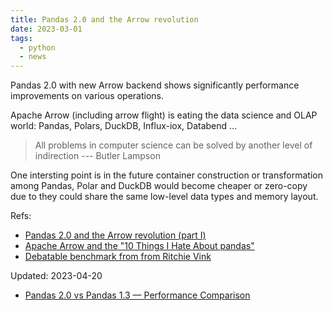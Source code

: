 ```yaml
---
title: Pandas 2.0 and the Arrow revolution
date: 2023-03-01
tags:
  - python
  - news
---
```


Pandas 2.0 with new Arrow backend shows significantly performance improvements
on various operations.

Apache Arrow (including arrow flight) is eating the data science and OLAP world:
Pandas, Polars, DuckDB, Influx-iox, Databend ...

> All problems in computer science can be solved by another level of indirection
> --- Butler Lampson

One intersting point is in the future container construction or transformation
among Pandas, Polar and DuckDB would become cheaper or zero-copy due to they
could share the same low-level data types and memory layout.

Refs:

- [Pandas 2.0 and the Arrow revolution (part I)](https://datapythonista.me/blog/pandas-20-and-the-arrow-revolution-part-i)
- [Apache Arrow and the "10 Things I Hate About pandas"](https://wesmckinney.com/blog/apache-arrow-pandas-internals)
- [Debatable benchmark from from Ritchie Vink](https://twitter.com/RitchieVink/status/1632334005264580608)
<!-- - [Pandas 2.0 and the Arrow revolution (part II)](https://datapythonista.me/blog/pandas-20-and-the-arrow-revolution-part-ii) -->

Updated: 2023-04-20

- [Pandas 2.0 vs Pandas 1.3 — Performance Comparison](https://medium.com/@santiagobasulto/pandas-2-0-performance-comparison-3f56b4719f58)
